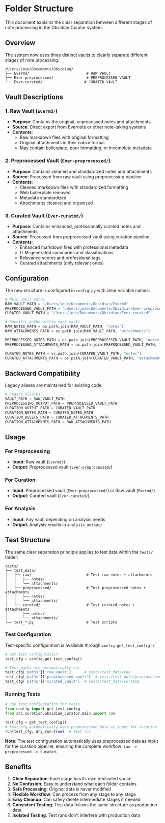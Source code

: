 # Folder Structure

This document explains the clear separation between different stages of note processing in the Obsidian Curator system.

## Overview

The system now uses three distinct vaults to clearly separate different stages of note processing:

```
/Users/jose/Documents/Obsidian/
├── Evermd/                          # RAW VAULT
├── Ever-preprocessed/               # PREPROCESSED VAULT  
└── Ever-curated/                   # CURATED VAULT
```

## Vault Descriptions

### 1. Raw Vault (`Evermd/`)
- **Purpose**: Contains the original, unprocessed notes and attachments
- **Source**: Direct export from Evernote or other note-taking systems
- **Contents**: 
  - Raw markdown files with original formatting
  - Original attachments in their native format
  - May contain boilerplate, poor formatting, or incomplete metadata

### 2. Preprocessed Vault (`Ever-preprocessed/`)
- **Purpose**: Contains cleaned and standardized notes and attachments
- **Source**: Processed from raw vault using preprocessing pipeline
- **Contents**:
  - Cleaned markdown files with standardized formatting
  - Web boilerplate removed
  - Metadata standardized
  - Attachments cleaned and organized

### 3. Curated Vault (`Ever-curated/`)
- **Purpose**: Contains enhanced, professionally curated notes and attachments
- **Source**: Processed from preprocessed vault using curation pipeline
- **Contents**:
  - Enhanced markdown files with professional metadata
  - LLM-generated summaries and classifications
  - Relevance scores and professional tags
  - Curated attachments (only relevant ones)

## Configuration

The new structure is configured in `config.py` with clear variable names:

```python
# Main vault paths
RAW_VAULT_PATH = "/Users/jose/Documents/Obsidian/Evermd"
PREPROCESSED_VAULT_PATH = "/Users/jose/Documents/Obsidian/Ever-preprocessed"
CURATED_VAULT_PATH = "/Users/jose/Documents/Obsidian/Ever-curated"

# Specific paths within each vault
RAW_NOTES_PATH = os.path.join(RAW_VAULT_PATH, "notes")
RAW_ATTACHMENTS_PATH = os.path.join(RAW_VAULT_PATH, "attachments")

PREPROCESSED_NOTES_PATH = os.path.join(PREPROCESSED_VAULT_PATH, "notes")
PREPROCESSED_ATTACHMENTS_PATH = os.path.join(PREPROCESSED_VAULT_PATH, "attachments")

CURATED_NOTES_PATH = os.path.join(CURATED_VAULT_PATH, "notes")
CURATED_ATTACHMENTS_PATH = os.path.join(CURATED_VAULT_PATH, "attachments")
```

## Backward Compatibility

Legacy aliases are maintained for existing code:

```python
# Legacy aliases
VAULT_PATH = RAW_VAULT_PATH
PREPROCESSING_OUTPUT_PATH = PREPROCESSED_VAULT_PATH
CURATION_OUTPUT_PATH = CURATED_VAULT_PATH
CURATION_NOTES_PATH = CURATED_NOTES_PATH
CURATION_ASSETS_PATH = CURATED_ATTACHMENTS_PATH
CURATION_ATTACHMENTS_PATH = RAW_ATTACHMENTS_PATH
```

## Usage

### For Preprocessing
- **Input**: Raw vault (`Evermd/`)
- **Output**: Preprocessed vault (`Ever-preprocessed/`)

### For Curation
- **Input**: Preprocessed vault (`Ever-preprocessed/`) or Raw vault (`Evermd/`)
- **Output**: Curated vault (`Ever-curated/`)

### For Analysis
- **Input**: Any vault depending on analysis needs
- **Output**: Analysis results in `analysis_output/`

## Test Structure

The same clear separation principle applies to test data within the `tests/` folder:

```
tests/
├── test_data/
│   ├── raw/                         # Test raw notes + attachments
│   │   ├── notes/
│   │   └── attachments/
│   ├── preprocessed/                # Test preprocessed notes + attachments
│   │   ├── notes/
│   │   └── attachments/
│   └── curated/                     # Test curated notes + attachments
│       ├── notes/
│       └── attachments/
└── test_*.py                        # Test scripts
```

### Test Configuration

Test-specific configuration is available through `config.get_test_config()`:

```python
# Get test configuration
test_cfg = config.get_test_config()

# Test paths are automatically set
test_cfg['paths']['raw_vault']      # tests/test_data/raw
test_cfg['paths']['preprocessed_vault']  # tests/test_data/preprocessed
test_cfg['paths']['curated_vault']  # tests/test_data/curated
```

### Running Tests

```python
# Use test configuration for tests
from config import get_test_config
from src.curation.obsidian_curator.main import run

test_cfg = get_test_config()
# test_cfg automatically uses preprocessed data as input for curation
run(test_cfg, dry_run=True)  # Test run
```

**Note**: The test configuration automatically uses preprocessed data as input for the curation pipeline, ensuring the complete workflow: `raw -> preprocessed -> curated`.

## Benefits

1. **Clear Separation**: Each stage has its own dedicated space
2. **No Confusion**: Easy to understand what each folder contains
3. **Safe Processing**: Original data is never modified
4. **Flexible Workflow**: Can process from any stage to any stage
5. **Easy Cleanup**: Can safely delete intermediate stages if needed
6. **Consistent Testing**: Test data follows the same structure as production data
7. **Isolated Testing**: Test runs don't interfere with production data
